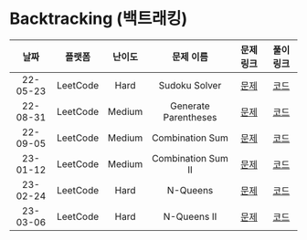 # Backtracking (백트래킹)

|   날짜   |  플랫폼  | 난이도 |      문제 이름       |                         문제 링크                          |                                     풀이 링크                                     |
| :------: | :------: | :----: | :------------------: | :--------------------------------------------------------: | :-------------------------------------------------------------------------------: |
| 22-05-23 | LeetCode |  Hard  |    Sudoku Solver     |    [문제](https://leetcode.com/problems/sudoku-solver)     | [코드](https://github.com/LeeMir/Algorithm/blob/main/Backtracking/Leetcode-37.js) |
| 22-08-31 | LeetCode | Medium | Generate Parentheses | [문제](https://leetcode.com/problems/generate-parentheses) | [코드](https://github.com/LeeMir/Algorithm/blob/main/Backtracking/LeetCode-22.js) |
| 22-09-05 | LeetCode | Medium |   Combination Sum    |   [문제](https://leetcode.com/problems/combination-sum)    | [코드](https://github.com/LeeMir/Algorithm/blob/main/Backtracking/LeetCode-39.js) |
| 23-01-12 | LeetCode | Medium |  Combination Sum II  |  [문제](https://leetcode.com/problems/combination-sum-ii)  | [코드](https://github.com/LeeMir/Algorithm/blob/main/Backtracking/LeetCode-40.ts) |
| 23-02-24 | LeetCode |  Hard  |       N-Queens       |       [문제](https://leetcode.com/problems/n-queens)       | [코드](https://github.com/LeeMir/Algorithm/blob/main/Backtracking/LeetCode-51.ts) |
| 23-03-06 | LeetCode |  Hard  |     N-Queens II      |     [문제](https://leetcode.com/problems/n-queens-ii)      | [코드](https://github.com/LeeMir/Algorithm/blob/main/Backtracking/LeetCode-52.ts) |
